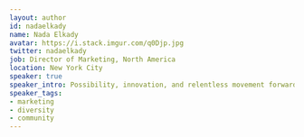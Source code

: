 ```yaml
---
layout: author
id: nadaelkady
name: Nada Elkady
avatar: https://i.stack.imgur.com/q0Djp.jpg
twitter: nadaelkady
job: Director of Marketing, North America
location: New York City
speaker: true
speaker_intro: Possibility, innovation, and relentless movement forward are at the core of what drive Nada. She enjoys speaking about building scalable and efficient marketing systems, empowering women, and living life to the fullest through running.
speaker_tags:
- marketing
- diversity
- community
---
```

